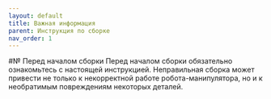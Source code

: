 ```yaml
---
layout: default
title: Важная информация
parent: Инструкция по сборке
nav_order: 1
---
```


#№ Перед началом сборки
Перед началом сборки обязательно ознакомьтесь с настоящей инструкцией. Неправильная сборка может привести не только к некорректной работе робота-манипулятора, но и к необратимым повреждениям некоторых деталей.
